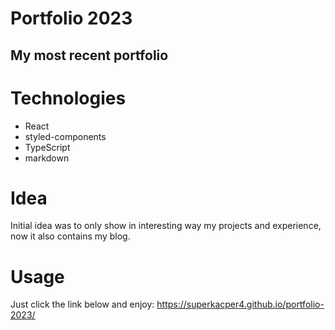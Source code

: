 # Portfolio 2023

## My most recent portfolio

# Technologies
* React
* styled-components
* TypeScript
* markdown

# Idea

Initial idea was to only show in interesting way my projects and experience, now it also contains my blog.

# Usage
Just click the link below and enjoy:
https://superkacper4.github.io/portfolio-2023/
